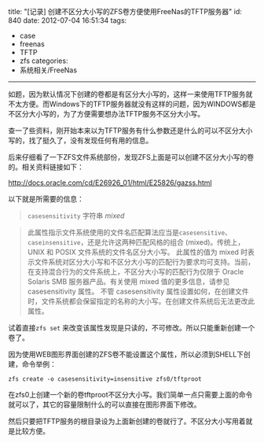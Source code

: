 title: "[记录] 创建不区分大小写的ZFS卷方便使用FreeNas的TFTP服务器"
id: 840
date: 2012-07-04 16:51:34
tags: 
- case
- freenas
- TFTP
- zfs
categories: 
- 系统相关/FreeNas
---

如题，因为默认情况下创建的卷都是有区分大小写的，这样一来使用TFTP服务就不太方便。而Windows下的TFTP服务器就没有这样的问题，因为WINDOWS都是不区分大小写的，为了方便需要想办法TFTP服务不区分大小写。

查一了些资料，刚开始本来以为TFTP服务有什么参数还是什么的可以不区分大小写的，找了挺久了，没有发现任何有用的信息。

后来仔细看了一下ZFS文件系统部份，发现ZFS上面是可以创建不区分大小写的卷的。相关资料链接如下：

<http://docs.oracle.com/cd/E26926_01/html/E25826/gazss.html>

以下就是所需要的信息：

>`casesensitivity`  字符串  *mixed*

>此属性指示文件系统使用的文件名匹配算法应当是`casesensitive`、`caseinsensitive`，还是允许这两种匹配风格的组合 (mixed)。传统上，UNIX 和 POSIX 文件系统的文件名区分大小写。
此属性的值为 mixed 时表示文件系统对区分大小写和不区分大小写的匹配行为要求均可支持。当前，在支持混合行为的文件系统上，不区分大小写的匹配行为仅限于 Oracle Solaris SMB 服务器产品。有关使用 mixed 值的更多信息，请参见casesensitivity 属性。
不管 casesensitivity 属性设置如何，在创建文件时，文件系统都会保留指定的名称的大小写。在创建文件系统后无法更改此属性。

试着直接`zfs set` 来改变该属性发现是只读的，不可修改。所以只能重新创建一个卷了。

因为使用WEB图形界面创建的ZFS卷不能设置这个属性，所以必须到SHELL下创建，命令举例：
```
zfs create -o casesensitivity=insensitive zfs0/tftproot
```
在zfs0上创建一个新的卷tftproot不区分大小写。我们简单一点只需要上面的命令就可以了，其它的容量限制什么的可以直接在图形界面下修改。

然后只要把TFTP服务的根目录设为上面新创建的卷就行了。不区分大小写用着就是比较方便。
